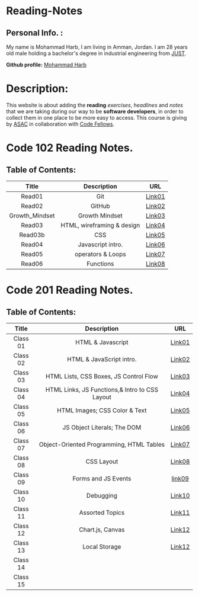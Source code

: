 # Reading-Notes

## Personal Info. :
My name is Mohammad Harb, I am living in Amman, Jordan. I am 28 years old male holding a bachelor's degree in industrial engineering from [JUST](https://www.just.edu.jo/Pages/Default.aspx). 

**Github profile:** [Mohammad Harb](https://github.com/mdharb)

# Description:
This website is about adding the **reading** _exercises_, _headlines_ and _notes_ that we are taking during our way to be **software developers**, in order to collect them in one place to be more easy to access. This course is giving by [ASAC](https://asac.ltuc.com/) in collaboration with [Code Fellows](https://www.codefellows.org/).


# Code 102 Reading Notes.
## Table of Contents: 

| Title         | Description      | URL |
|:-------:      |:-------:         |:---------:|
| Read01        |   Git            | [Link01](102/read01.md)
| Read02        |   GitHub         | [Link02](102/read02.md)|
| Growth_Mindset|  Growth Mindset  | [Link03](102/Growth_mindset.md)|
| Read03        |  HTML, wireframing & design|[Link04](102/read03.md)|  
| Read03b       | CSS              | [Link05](102/read03b.md)|
| Read04        | Javascript intro.| [Link06](102/read04.md)|
| Read05        | operators & Loops|[Link07](102/read05.md)|
| Read06        | Functions|[Link08](102/read06.md)|


# Code 201 Reading Notes.
## Table of Contents:

|      Title              |    Description                              |  URL             |
| :---------:             |  :---------:                                | :--------:        |          
|    Class 01             |    HTML & Javascript                        | [Link01](201/class-01.md) |
|    Class 02             | HTML & JavaScript intro.                    | [Link02](201/class-02.md) |
|    Class 03             | HTML Lists, CSS Boxes, JS Control Flow      | [Link03](201/class-03.md) |
|    Class 04             | HTML Links, JS Functions,& Intro to CSS Layout | [Link04](201/class-04.md)|
|    Class 05             | HTML Images; CSS Color & Text               | [Link05](201/class-05.md)|
|    Class 06             | JS Object Literals; The DOM                 | [Link06](201/class-06.md)|
|    Class 07             | Object-Oriented Programming, HTML Tables    |  [Link07](201/class-07.md)|
|    Class 08             | CSS Layout                                  | [Link08](201/class-08.md) |
|    Class 09             | Forms and JS Events                         | [link09](201/class-09.md) |
|    Class 10             | Debugging                                   | [Link10](201/class-10.md)|
|    Class 11             | Assorted Topics                             | [Link11](201/class-11.md)|
|    Class 12             | Chart.js, Canvas                            | [Link12](201/class-12.md)|
|    Class 13             | Local Storage                               | [Link12](201/class-13.md)|
|    Class 14             |                                             |                   |
|    Class 15             |                                             |                   |
